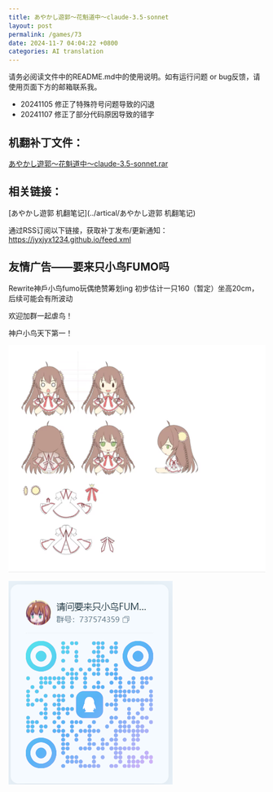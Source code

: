 ```yaml
---
title: あやかし遊郭～花魁道中～claude-3.5-sonnet
layout: post
permalink: /games/73
date: 2024-11-7 04:04:22 +0800
categories: AI translation
---
```



请务必阅读文件中的README.md中的使用说明。如有运行问题 or bug反馈，请使用页面下方的邮箱联系我。

- 20241105 修正了特殊符号问题导致的闪退
- 20241107 修正了部分代码原因导致的错字

## 机翻补丁文件：

[あやかし遊郭～花魁道中～claude-3.5-sonnet.rar](../resources/あやかし遊郭～花魁道中～claude-3.5-sonnet.rar)

 

## 相关链接：

[あやかし遊郭 机翻笔记](../artical/あやかし遊郭 机翻笔记)

 

通过RSS订阅以下链接，获取补丁发布/更新通知：https://jyxjyx1234.github.io/feed.xml

## 友情广告——要来只小鸟FUMO吗

Rewrite神戶小鸟fumo玩偶绝赞筹划ing 初步估计一只160（暂定）坐高20cm，后续可能会有所波动

欢迎加群一起虐鸟！

神户小鸟天下第一！

![稿图.png](../img/广告/小鸟稿图.png)

![群号.png](../img/广告/群号.png)
